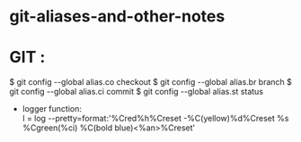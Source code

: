 # git-aliases-and-other-notes


# GIT : 

$ git config --global alias.co checkout
$ git config --global alias.br branch
$ git config --global alias.ci commit
$ git config --global alias.st status

- logger function:  
l = log --pretty=format:'%Cred%h%Creset -%C(yellow)%d%Creset %s %Cgreen(%ci) %C(bold blue)<%an>%Creset'
